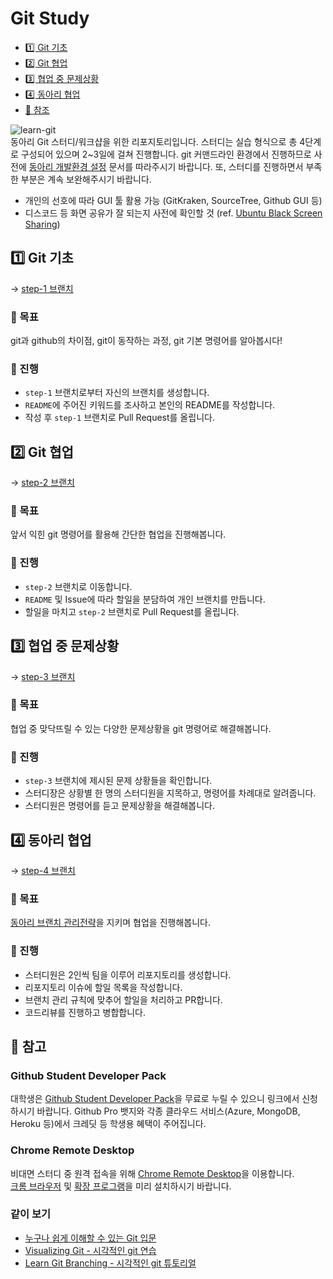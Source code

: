 # Git Study
- [1️⃣️ Git 기초](#1️⃣️-git-기초)
- [2️⃣️ Git 협업](#2️⃣️-git-협업)
- [3️⃣️ 협업 중 문제상황](#3️⃣️-협업-중-문제상황)
- [4️⃣️ 동아리 협업](#4️⃣️-동아리-협업)
- [🔗️ 참조](#️-참조)


![learn-git](https://i0.wp.com/blog.nextstacks.com/wp-content/uploads/2021/11/Reasons-to-Learn-Git-as-a-Developer-New.png?fit=1280%2C720&ssl=1)  
 동아리 Git 스터디/워크샵을 위한 리포지토리입니다. 스터디는 실습 형식으로 총 4단계로 구성되어 있으며 2~3일에 걸쳐 진행합니다. git 커맨드라인 환경에서 진행하므로 사전에 [동아리 개발환경 설정](https://github.com/ApptiveDev/.github/blob/main/docs/Dev%20Environment%20Setup.md) 문서를 따라주시기 바랍니다. 또, 스터디를 진행하면서 부족한 부분은 계속 보완해주시기 바랍니다.
- 개인의 선호에 따라 GUI 툴 활용 가능 (GitKraken, SourceTree, Github GUI 등)
- 디스코드 등 화면 공유가 잘 되는지 사전에 확인할 것 (ref. [Ubuntu Black Screen Sharing](https://askubuntu.com/questions/1407494/screen-share-not-working-in-ubuntu-22-04-in-all-platforms-zoom-teams-google-m))
 
## 1️⃣️ Git 기초
-> [step-1 브랜치](https://github.com/ApptiveDev/study-git/tree/step-1)
### 🎯️ 목표
git과 github의 차이점, git이 동작하는 과정, git 기본 명령어를 알아봅시다!
### 📜️ 진행
- `step-1` 브랜치로부터 자신의 브랜치를 생성합니다.
- `README`에 주어진 키워드를 조사하고 본인의 README를 작성합니다.
- 작성 후 `step-1` 브랜치로 Pull Request를 올립니다.

## 2️⃣️ Git 협업
-> [step-2 브랜치](https://github.com/ApptiveDev/study-git/tree/step-2)
### 🎯️ 목표
앞서 익힌 git 명령어를 활용해 간단한 협업을 진행해봅니다.

### 📜️ 진행
- `step-2` 브랜치로 이동합니다.
- `README` 및 Issue에 따라 할일을 분담하여 개인 브랜치를 만듭니다.
- 할일을 마치고 `step-2` 브랜치로 Pull Request를 올립니다.

## 3️⃣️ 협업 중 문제상황
-> [step-3 브랜치](https://github.com/ApptiveDev/study-git/tree/step-3)
### 🎯️ 목표
협업 중 맞닥뜨릴 수 있는 다양한 문제상황을 git 명령어로 해결해봅니다.
### 📜️ 진행
- `step-3` 브랜치에 제시된 문제 상황들을 확인합니다.
- 스터디장은 상황별 한 명의 스터디원을 지목하고, 명령어를 차례대로 알려줍니다.
- 스터디원은 명령어를 듣고 문제상황을 해결해봅니다.

## 4️⃣️ 동아리 협업
-> [step-4 브랜치](https://github.com/ApptiveDev/study-git/tree/step-4)
### 🎯️ 목표
[동아리 브랜치 관리전략](https://github.com/ApptiveDev/.github/blob/main/docs/CONTRIBUTING.md)을 지키며 협업을 진행해봅니다.
### 📜️ 진행
- 스터디원은 2인씩 팀을 이루어 리포지토리를 생성합니다.
- 리포지토리 이슈에 할일 목록을 작성합니다.
- 브랜치 관리 규칙에 맞추어 할일을 처리하고 PR합니다.
- 코드리뷰를 진행하고 병합합니다. 
  
## 🔗️ 참고
### Github Student Developer Pack
대학생은 [Github Student Developer Pack](https://education.github.com/pack/offers)을 무료로 누릴 수 있으니 링크에서 신청하시기 바랍니다. Github Pro 뱃지와 각종 클라우드 서비스(Azure, MongoDB, Heroku 등)에서 크레딧 등 학생용 혜택이 주어집니다.

### Chrome Remote Desktop
 비대면 스터디 중 원격 접속을 위해 [Chrome Remote Desktop](https://remotedesktop.google.com/support)을 이용합니다.  
 [크롬 브라우저](https://www.google.co.kr/intl/ko/chrome/) 및 [확장 프로그램](https://chrome.google.com/webstore/detail/chrome-remote-desktop/inomeogfingihgjfjlpeplalcfajhgai)을 미리 설치하시기 바랍니다.
### 같이 보기
- [누구나 쉽게 이해할 수 있는 Git 입문](https://backlog.com/git-tutorial/kr/)
- [Visualizing Git - 시각적인 git 연습](https://git-school.github.io/visualizing-git/)
- [Learn Git Branching - 시각적인 git 튜토리얼](https://learngitbranching.js.org/?locale=ko)